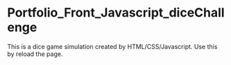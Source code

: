 # Portfolio_Front_Javascript_diceChallenge
This is a dice game simulation created by HTML/CSS/Javascript.
Use this by reload the page.
